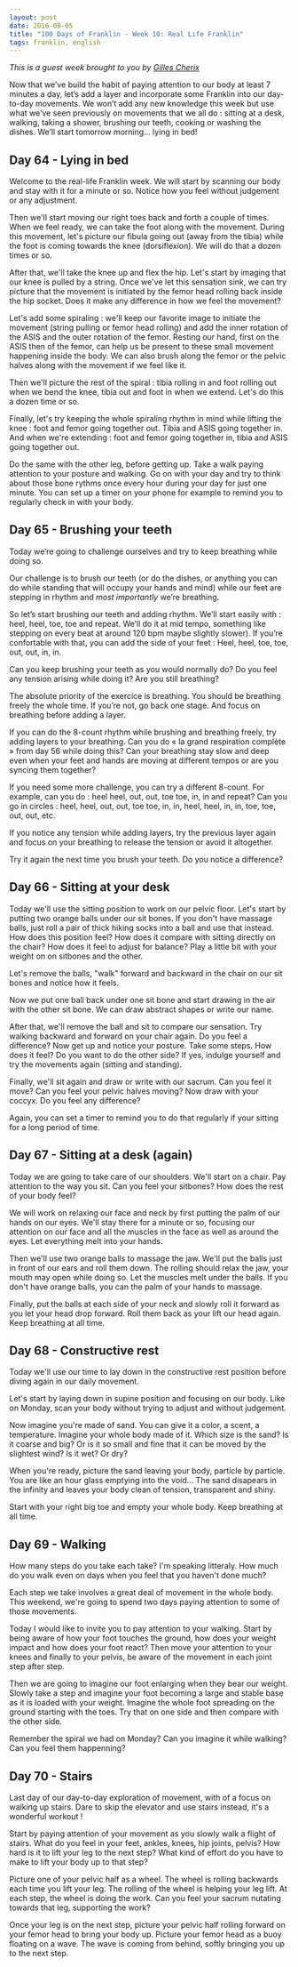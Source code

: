 ```yaml
---
layout: post
date: 2016-08-05
title: "100 Days of Franklin - Week 10: Real Life Franklin"
tags: franklin, english
---
```


*This is a guest week brought to you by [Gilles Cherix](http://gillescherix.ch/)*

Now that we’ve build the habit of paying attention to our body at least 7 minutes a day, let’s add a layer and incorporate some Franklin into our day-to-day movements. We won’t add any new knowledge this week but use what we’ve seen previously on movements that we all do : sitting at a desk, walking, taking a shower, brushing our teeth, cooking or washing the dishes. We’ll start tomorrow morning… lying in bed!

## Day 64 - Lying in bed

Welcome to the real-life Franklin week. We will start by scanning our body and stay with it for a minute or so. Notice how you feel without judgement or any adjustment.

Then we'll start moving our right toes back and forth a couple of times. When we feel ready, we can take the foot along with the movement. During this movement, let's picture our fibula going out (away from the tibia) while the foot is coming towards the knee (dorsiflexion). We will do that a dozen times or so.

After that, we'll take the knee up and flex the hip. Let's start by imaging that our knee is pulled by a string. Once we've let this sensation sink, we can try picture that the movement is initiated by the femor head rolling back inside the hip socket. Does it make any difference in how we feel the movement?

Let's add some spiraling : we'll keep our favorite image to initiate the movement (string pulling or femor head rolling) and add the inner rotation of the ASIS and the outer rotation of the femor. Resting our hand, first on the ASIS then of the femor, can help us be present to these small movement happening inside the body. We can also brush along the femor or the pelvic halves along with the movement if we feel like it.

Then we'll picture the rest of the spiral : tibia rolling in and foot rolling out when we bend the knee, tibia out and foot in when we extend. Let's do this a dozen time or so.

Finally, let's try keeping the whole spiraling rhythm in mind while lifting the knee : foot and femor going together out. Tibia and ASIS going together in. And when we're extending : foot and femor going together in, tibia and ASIS going together out.

Do the same with the other leg, before getting up. Take a walk paying attention to your posture and walking. Go on with your day and try to think about those bone rythms once every hour during your day for just one minute. You can set up a timer on your phone for example to remind you to regularly check in with your body.


## Day 65 - Brushing your teeth

Today we’re going to challenge ourselves and try to keep breathing while doing so.

Our challenge is to brush our teeth (or do the dishes, or anything you can do while standing that will occupy your hands and mind) while our feet are stepping in rhythm and *most importantly* we’re breathing.

So let’s start brushing our teeth and adding rhythm. We’ll start easily with : heel, heel, toe, toe and repeat. We’ll do it at mid tempo, something like stepping on every beat at around 120 bpm maybe slightly slower). If you’re confortable with that, you can add the side of your feet : Heel, heel, toe, toe, out, out, in, in.

Can you keep brushing your teeth as you would normally do? Do you feel any tension arising while doing it? Are you still breathing?

The absolute priority of the exercice is breathing. You should be breathing freely the whole time. If you’re not, go back one stage. And focus on breathing before adding a layer.

If you can do the 8-count rhythm while brushing and breathing freely, try adding layers to your breathing. Can you do « la grand respiration complète » from day 56 while doing this? Can your breathing stay slow and deep even when your feet and hands are moving at different tempos or are you syncing them together?

If you need some more challenge, you can try a different 8-count. For example, can you do : heel heel, out, out, toe toe, in, in and repeat? Can you go in circles : heel, heel, out, out, toe toe, in, in, heel, heel, in, in, toe, toe, out, out, etc.

If you notice any tension while adding layers, try the previous layer again and focus on your breathing to release the tension or avoid it altogether.

Try it again the next time you brush your teeth. Do you notice a difference?

## Day 66 - Sitting at your desk

Today we'll use the sitting position to work on our pelvic floor. Let's start by putting two orange balls under our sit bones. If you don't have massage balls, just roll a pair of thick hiking socks into a ball and use that instead. How does this position feel? How does it compare with sitting directly on the chair? How does it feel to adjust for balance? Play a little bit with your weight on on sitbones and the other.

Let's remove the balls, "walk" forward and backward in the chair on our sit bones and notice how it feels.

Now we put one ball back under one sit bone and start drawing in the air with the other sit bone. We can draw abstract shapes or write our name.

After that, we'll remove the ball and sit to compare our sensation. Try walking backward and forward on your chair again. Do you feel a difference? Now get up and notice your posture. Take some steps. How does it feel? Do you want to do the other side? If yes, indulge yourself and try the movements again (sitting and standing).

Finally, we'll sit again and draw or write with our sacrum. Can you feel it move? Can you feel your pelvic halves moving? Now draw with your coccyx. Do you feel any difference?

Again, you can set a timer to remind you to do that regularly if your sitting for a long period of time.

## Day 67 - Sitting at a desk (again)

Today we are going to take care of our shoulders. We'll start on a chair. Pay attention to the way you sit. Can you feel your sitbones? How does the rest of your body feel?

We will work on relaxing our face and neck by first putting the palm of our hands on our eyes. We'll stay there for a minute or so, focusing our attention on our face and all the muscles in the face as well as around the eyes. Let everything melt into your hands.

Then we'll use two orange balls to massage the jaw. We'll put the balls just in front of our ears and roll them down. The rolling should relax the jaw, your mouth may open while doing so. Let the muscles melt under the balls. If you don't have orange balls, you can the palm of your hands to massage.

Finally, put the balls at each side of your neck and slowly roll it forward as you let your head drop forward. Roll them back as your lift our head again. Keep breathing at all time.


## Day 68 - Constructive rest

Today we'll use our time to lay down in the constructive rest position before diving again in our daily movement.

Let's start by laying down in supine position and focusing on our body. Like on Monday, scan your body without trying to adjust and without judgement.

Now imagine you're made of sand. You can give it a color, a scent, a temperature. Imagine your whole body made of it. Which size is the sand? Is it coarse and big? Or is it so small and fine that it can be moved by the slightest wind? Is it wet? Or dry?

When you're ready, picture the sand leaving your body, particle by particle. You are like an hour glass emptying into the void... The sand disapears in the infinity and leaves your body clean of tension, transparent and shiny.

Start with your right big toe and empty your whole body. Keep breathing at all time.


## Day 69 - Walking

How many steps do you take each take? I'm speaking litteraly. How much do you walk even on days when you feel that you haven't done much?

Each step we take involves a great deal of movement in the whole body. This weekend, we're going to spend two days paying attention to some of those movements.

Today I would like to invite you to pay attention to your walking. Start by being aware of how your foot touches the ground, how does your weight impact and how does your foot react? Then move your attention to your knees and finally to your pelvis, be aware of the movement in each joint step after step.

Then we are going to imagine our foot enlarging when they bear our weight. Slowly take a step and imagine your foot becoming a large and stable base as it is loaded with your weight. Imagine the whole foot spreading on the ground starting with the toes. Try that on one side and then compare with the other side.

Remember the spiral we had on Monday? Can you imagine it while walking? Can you feel them happenning?

## Day 70 - Stairs

Last day of our day-to-day exploration of movement, with of a focus on walking up stairs. Dare to skip the elevator and use stairs instead, it's a wonderful workout !

Start by paying attention of your movement as you slowly walk a flight of stairs. What do you feel in your feet, ankles, knees, hip joints, pelvis? How hard is it to lift your leg to the next step? What kind of effort do you have to make to lift your body up to that step?

Picture one of your pelvic half as a wheel. The wheel is rolling backwards each time you lift your leg. The rolling of the wheel is helping your leg lift. At each step, the wheel is doing the work. Can you feel your sacrum nutating towards that leg, supporting the work?

Once your leg is on the next step, picture your pelvic half rolling forward on your femor head to bring your body up. Picture your femor head as a buoy floating on a wave. The wave is coming from behind, softly bringing you up to the next step.